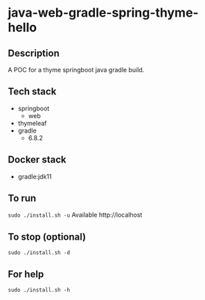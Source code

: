 # java-web-gradle-spring-thyme-hello

## Description
A POC for a thyme springboot java gradle build.

## Tech stack
- springboot
  - web
- thymeleaf
- gradle
  - 6.8.2

## Docker stack
- gradle:jdk11

## To run
`sudo ./install.sh -u`
Available http://localhost

## To stop (optional)
`sudo ./install.sh -d`

## For help
`sudo ./install.sh -h`
